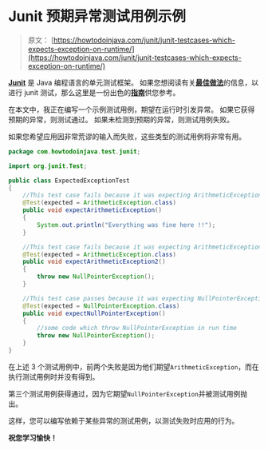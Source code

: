 # Junit 预期异常测试用例示例

> 原文： [https://howtodoinjava.com/junit/junit-testcases-which-expects-exception-on-runtime/](https://howtodoinjava.com/junit/junit-testcases-which-expects-exception-on-runtime/)

[**Junit**](//howtodoinjava.com/junit/ "junit tutorials") 是 Java 编程语言的单元测试框架。 如果您想阅读有关[**最佳做法**](//howtodoinjava.com/category/best-practices/ "best practices guides")的信息，以进行 junit 测试，那么这里是一份出色的[**指南**](//howtodoinjava.com/best-practices/unit-testing-best-practices-junit-reference-guide/ "Unit testing best practices : Junit Reference guide")供您参考。

在本文中，我正在编写一个示例测试用例，期望在运行时引发异常。 如果它获得预期的异常，则测试通过。 如果未检测到预期的异常，则测试用例失败。

如果您希望应用因非常荒谬的输入而失败，这些类型的测试用例将非常有用。

```java
package com.howtodoinjava.test.junit;

import org.junit.Test;

public class ExpectedExceptionTest
{
	//This test case fails because it was expecting ArithmeticException
	@Test(expected = ArithmeticException.class)
	public void expectArithmeticException()
	{
		System.out.println("Everything was fine here !!");
	}

	//This test case fails because it was expecting ArithmeticException
	@Test(expected = ArithmeticException.class)
	public void expectArithmeticException2()
	{
		throw new NullPointerException();
	}

	//This test case passes because it was expecting NullPointerException
	@Test(expected = NullPointerException.class)
	public void expectNullPointerException()
	{
		//some code which throw NullPointerException in run time
		throw new NullPointerException();
	}
}

```

在上述 3 个测试用例中，前两个失败是因为他们期望`ArithmeticException`，而在执行测试用例时并没有得到。

第三个测试用例获得通过，因为它期望`NullPointerException`并被测试用例抛出。

这样，您可以编写依赖于某些异常的测试用例，以测试失败时应用的行为。

**祝您学习愉快！**
